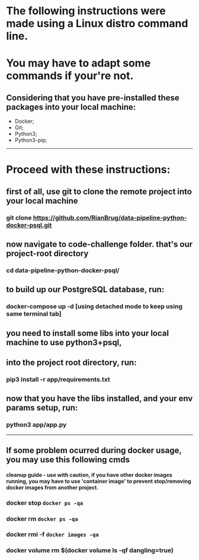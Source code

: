 # The following instructions were made using a Linux distro command line.
# You may have to adapt some commands if your're not.

## Considering that you have pre-installed these packages into your local machine:
- Docker;
- Git;
- Python3;
- Python3-pip;

---

# Proceed with these instructions:

## first of all, use git to clone the remote project into your local machine
### git clone https://github.com/RianBrug/data-pipeline-python-docker-psql.git

## now navigate to code-challenge folder. that's our project-root directory
### cd data-pipeline-python-docker-psql/

## to build up our PostgreSQL database, run:
### docker-compose up -d [using detached mode to keep using same terminal tab]

## you need to install some libs into your local machine to use python3+psql,
## into the project root directory, run:
### pip3 install -r app/requirements.txt

## now that you have the libs installed, and your env params setup, run:
### python3 app/app.py

---

## If some problem ocurred during docker usage, you may use this following cmds

#### cleanup guide - use with caution, if you have other docker images running, you may have to use 'container image' to prevent stop/removing docker images from another project.

### docker stop `docker ps -qa`
### docker rm `docker ps -qa`
### docker rmi -f `docker images -qa `
### docker volume rm $(docker volume ls -qf dangling=true)
